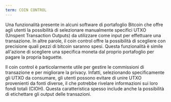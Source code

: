 ```yaml
---
term: COIN CONTROL
---
```


Una funzionalità presente in alcuni software di portafoglio Bitcoin che offre agli utenti la possibilità di selezionare manualmente specifici UTXO (Unspent Transaction Outputs) da utilizzare come input per effettuare una transazione. In altre parole, il coin control offre la possibilità di scegliere con precisione quali pezzi di bitcoin saranno spesi. Questa funzionalità è simile all'azione di scegliere una specifica moneta dal proprio portafoglio per pagare la propria baguette.

Il coin control è particolarmente utile per gestire le commissioni di transazione e per migliorare la privacy. Infatti, selezionando specificamente gli UTXO da consumare, gli utenti possono evitare di unire UTXO provenienti da fonti diverse, il che potrebbe rivelare informazioni sui loro fondi totali (CIOH). Questa caratteristica spesso include anche la possibilità di etichettare gli output delle transazioni.